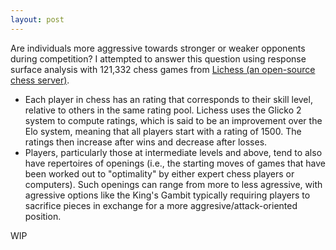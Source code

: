 ```yaml
---
layout: post
---
```


Are individuals more aggressive towards stronger or weaker opponents during competition? I attempted to answer this question using response surface analysis with 121,332 chess games from [Lichess (an open-source chess server)](http://www.lichess.org). 

- Each player in chess has an rating that corresponds to their skill level, relative to others in the same rating pool. Lichess uses the Glicko 2 system to compute ratings, which is said to be an improvement over the Elo system, meaning that all players start with a rating of 1500. The ratings then increase after wins and decrease after losses. 
- Players, particularly those at intermediate levels and above, tend to also have repertoires of openings (i.e., the starting moves of games that have been worked out to "optimality" by either expert chess players or computers). Such openings can range from more to less agressive, with agressive options like the King's Gambit typically requiring players to sacrifice pieces in exchange for a more aggresive/attack-oriented position. 





WIP
